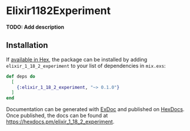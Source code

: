# Elixir1182Experiment

**TODO: Add description**

## Installation

If [available in Hex](https://hex.pm/docs/publish), the package can be installed
by adding `elixir_1_18_2_experiment` to your list of dependencies in `mix.exs`:

```elixir
def deps do
  [
    {:elixir_1_18_2_experiment, "~> 0.1.0"}
  ]
end
```

Documentation can be generated with [ExDoc](https://github.com/elixir-lang/ex_doc)
and published on [HexDocs](https://hexdocs.pm). Once published, the docs can
be found at <https://hexdocs.pm/elixir_1_18_2_experiment>.

